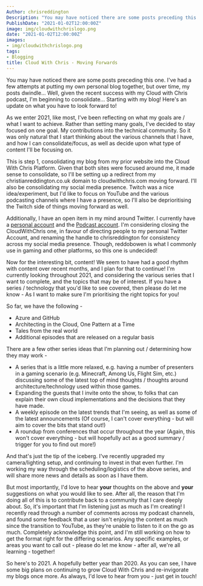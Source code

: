 ```yaml
---
Author: chrisreddington
Description: "You may have noticed there are some posts preceding this one. I've had a few attempts at putting my blog together, but then dwindle out on my cadence... Well, given the recent success with my Cloud with Chris podcast, I'm beginning to consolidate... Starting with my blog! Here's an update on what you have to look forward to!"
PublishDate: "2021-01-02T12:00:00Z"
image: img/cloudwithchrislogo.png
date: "2021-01-02T12:00:00Z"
images:
- img/cloudwithchrislogo.png
tags:
- Blogging
title: Cloud With Chris - Moving Forwards
---
```


You may have noticed there are some posts preceding this one. I've had a few attempts at putting my own personal blog together, but over time, my posts dwindle... Well, given the recent success with my Cloud with Chris podcast, I'm beginning to consolidate... Starting with my blog! Here's an update on what you have to look forward to!

As we enter 2021, like most, I've been reflecting on what my goals are / what I want to achieve. Rather than setting many goals, I've decided to stay focused on one goal. My contributions into the technical community. So it was only natural that I start thinking about the various channels that I have, and how I can consolidate/focus, as well as decide upon what type of content I'll be focusing on.

This is step 1, consolidating my blog from my prior website into the Cloud With Chris Platform. Given that both sites were focused around me, it made sense to consolidate, so I'll be setting up a redirect from my christianreddington.co.uk domain to cloudwithchris.com moving forward. I'll also be consolidating my social media presence. Twitch was a nice idea/experiment, but I'd like to focus on YouTube and the various podcasting channels where I have a presence, so I'll also be deprioritising the Twitch side of things moving forward as well.

Additionally, I have an open item in my mind around Twitter. I currently have a [personal account](https://twitter.com/reddobowen) and the [Podcast account](https://twitter.com/CloudWithChris). I'm considering closing the CloudWithChris one, in favour of directing people to my personal Twitter Account, and renaming the handle to chrisreddington for consistency across my social media presence. Though, reddobowen is what I commonly use in gaming and other platforms, so this one is undecided!

Now for the interesting bit, content! We seem to have had a good rhythm with content over recent months, and I plan for that to continue! I'm currently looking throughout 2021, and considering the various series that I want to complete, and the topics that may be of interest. If you have a series / technology that you'd like to see covered, then please do let me know - As I want to make sure I'm prioritising the right topics for you!

So far, we have the following -
* Azure and GitHub
* Architecting in the Cloud, One Pattern at a Time
* Tales from the real world
* Additional episodes that are released on a regular basis

There are a few other series ideas that I'm planning out / determining how they may work -
* A series that is a little more relaxed, e.g. having a number of presenters in a gaming scenario (e.g. Minecraft, Among Us, Flight Sim, etc.) discussing some of the latest top of mind thoughts / thoughts around architecture/technology used within those games.
* Expanding the guests that I invite onto the show, to folks that can explain their own cloud implementations and the decisions that they have made.
* A weekly episode on the latest trends that I'm seeing, as well as some of the latest announcements (Of course, I can't cover everything - but will aim to cover the bits that stand out!)
* A roundup from conferences that occur throughout the year (Again, this won't cover everything - but will hopefully act as a good summary / trigger for you to find out more!)

And that's just the tip of the iceberg. I've recently upgraded my camera/lighting setup, and continuing to invest in that even further. I'm working my way through the scheduling/logistics of the above series, and will share more news and details as soon as I have them.

But most importantly, I'd love to hear **your** thoughts on the above and **your** suggestions on what you would like to see. After all, the reason that I'm doing all of this is to contribute back to a community that I care deeply about. So, it's important that I'm listening just as much as I'm creating! I recently read through a number of comments across my podcast channels, and found some feedback that a user isn't enjoying the content as much since the transition to YouTube, as they're unable to listen to it on the go as much. Completely acknowledge this point, and I'm still working on how to get the format right for the differing scenarios. Any specific examples, or areas you want to call out - please do let me know - after all, we're all learning - together!

So here's to 2021. A hopefully better year than 2020. As you can see, I have some big plans on continuing to grow Cloud With Chris and re-invigorate my blogs once more. As always, I'd love to hear from you - just get in touch!